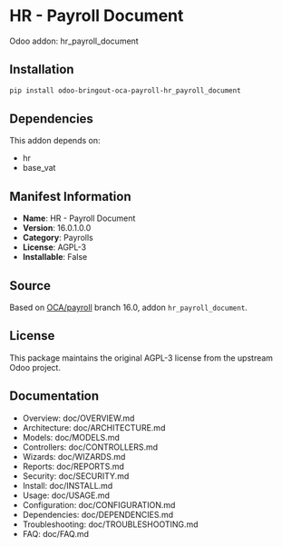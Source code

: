# HR - Payroll Document

Odoo addon: hr_payroll_document

## Installation

```bash
pip install odoo-bringout-oca-payroll-hr_payroll_document
```

## Dependencies

This addon depends on:
- hr
- base_vat

## Manifest Information

- **Name**: HR - Payroll Document
- **Version**: 16.0.1.0.0
- **Category**: Payrolls
- **License**: AGPL-3
- **Installable**: False

## Source

Based on [OCA/payroll](https://github.com/OCA/payroll) branch 16.0, addon `hr_payroll_document`.

## License

This package maintains the original AGPL-3 license from the upstream Odoo project.

## Documentation

- Overview: doc/OVERVIEW.md
- Architecture: doc/ARCHITECTURE.md
- Models: doc/MODELS.md
- Controllers: doc/CONTROLLERS.md
- Wizards: doc/WIZARDS.md
- Reports: doc/REPORTS.md
- Security: doc/SECURITY.md
- Install: doc/INSTALL.md
- Usage: doc/USAGE.md
- Configuration: doc/CONFIGURATION.md
- Dependencies: doc/DEPENDENCIES.md
- Troubleshooting: doc/TROUBLESHOOTING.md
- FAQ: doc/FAQ.md
